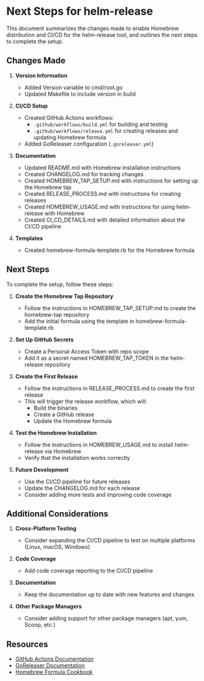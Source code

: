 # Next Steps for helm-release

This document summarizes the changes made to enable Homebrew distribution and CI/CD for the helm-release tool, and outlines the next steps to complete the setup.

## Changes Made

1. **Version Information**
   - Added Version variable to cmd/root.go
   - Updated Makefile to include version in build

2. **CI/CD Setup**
   - Created GitHub Actions workflows:
     - `.github/workflows/build.yml` for building and testing
     - `.github/workflows/release.yml` for creating releases and updating Homebrew formula
   - Added GoReleaser configuration (`.goreleaser.yml`)

3. **Documentation**
   - Updated README.md with Homebrew installation instructions
   - Created CHANGELOG.md for tracking changes
   - Created HOMEBREW_TAP_SETUP.md with instructions for setting up the Homebrew tap
   - Created RELEASE_PROCESS.md with instructions for creating releases
   - Created HOMEBREW_USAGE.md with instructions for using helm-release with Homebrew
   - Created CI_CD_DETAILS.md with detailed information about the CI/CD pipeline

4. **Templates**
   - Created homebrew-formula-template.rb for the Homebrew formula

## Next Steps

To complete the setup, follow these steps:

1. **Create the Homebrew Tap Repository**
   - Follow the instructions in HOMEBREW_TAP_SETUP.md to create the homebrew-tap repository
   - Add the initial formula using the template in homebrew-formula-template.rb

2. **Set Up GitHub Secrets**
   - Create a Personal Access Token with repo scope
   - Add it as a secret named HOMEBREW_TAP_TOKEN in the helm-release repository

3. **Create the First Release**
   - Follow the instructions in RELEASE_PROCESS.md to create the first release
   - This will trigger the release workflow, which will:
     - Build the binaries
     - Create a GitHub release
     - Update the Homebrew formula

4. **Test the Homebrew Installation**
   - Follow the instructions in HOMEBREW_USAGE.md to install helm-release via Homebrew
   - Verify that the installation works correctly

5. **Future Development**
   - Use the CI/CD pipeline for future releases
   - Update the CHANGELOG.md for each release
   - Consider adding more tests and improving code coverage

## Additional Considerations

1. **Cross-Platform Testing**
   - Consider expanding the CI/CD pipeline to test on multiple platforms (Linux, macOS, Windows)

2. **Code Coverage**
   - Add code coverage reporting to the CI/CD pipeline

3. **Documentation**
   - Keep the documentation up to date with new features and changes

4. **Other Package Managers**
   - Consider adding support for other package managers (apt, yum, Scoop, etc.)

## Resources

- [GitHub Actions Documentation](https://docs.github.com/en/actions)
- [GoReleaser Documentation](https://goreleaser.com/intro/)
- [Homebrew Formula Cookbook](https://docs.brew.sh/Formula-Cookbook)
